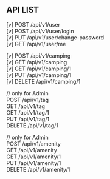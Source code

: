 

## API LIST
[v] POST /api/v1/user  
[v] POST /api/v1/user/login  
[v] PUT  /api/v1/user/change-password  
[v] GET  /api/v1/user/me  


[v] POST   /api/v1/camping  
[v] GET    /api/v1/camping  
[v] GET    /api/v1/camping/1  
[v] PUT    /api/v1/camping/1  
[v] DELETE /api/v1/camping/1


// only for Admin  
POST   /api/v1/tag  
GET    /api/v1/tag  
GET    /api/v1/tag/1  
PUT    /api/v1/tag/1  
DELETE /api/v1/tag/1


// only for Admin  
POST   /api/v1/amenity  
GET    /api/v1/amenity  
GET    /api/v1/amenity/1  
PUT    /api/v1/amenity/1  
DELETE /api/v1/amenity/1



